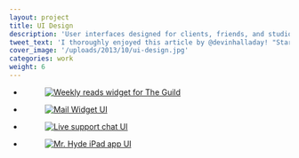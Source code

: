 ```yaml
---
layout: project
title: UI Design
description: 'User interfaces designed for clients, friends, and studio projects.'
tweet_text: 'I thoroughly enjoyed this article by @devinhalladay! "Starting Fresh":'
cover_image: '/uploads/2013/10/ui-design.jpg'
categories: work
weight: 6
---
```

<ul class="small-block-grid-1 large-block-grid-2">
  <li>
    <figure>
      <a href="http://devinhalladay.com/uploads/2013/10/reads.jpg" data-fluidbox>
        <img src="http://devinhalladay.com/uploads/2013/10/reads.jpg" alt="Weekly reads widget for The Guild">
      </a>
    </figure>
  </li>

  <li>
    <figure>
      <a href="http://devinhalladay.com/uploads/2013/10/mail_widget.jpg" data-fluidbox>
        <img src="http://devinhalladay.com/uploads/2013/10/mail_widget.jpg" alt="Mail Widget UI">
      </a>
    </figure>
  </li>

  <li>
    <figure>
      <a href="http://devinhalladay.com/uploads/2013/10/live_support_chat.jpg" data-fluidbox>
        <img src="http://devinhalladay.com/uploads/2013/10/live_support_chat.jpg" alt="Live support chat UI">
      </a>
    </figure>
  </li>

  <li>
    <figure>
      <a href="http://devinhalladay.com/uploads/2013/10/mt-hyde.jpg" data-fluidbox>
        <img src="http://devinhalladay.com/uploads/2013/10/mt-hyde.jpg" alt="Mr. Hyde iPad app UI">
      </a>
    </figure>
  </li>
</ul>